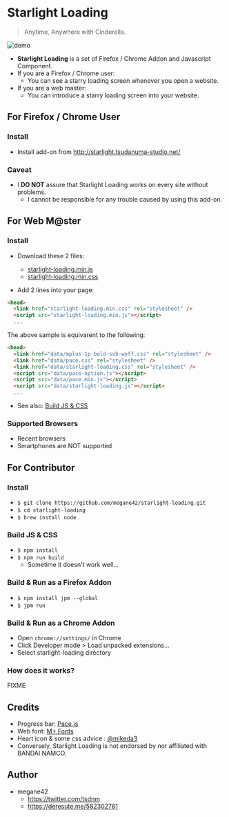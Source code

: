 # Starlight Loading

> Anytime, Anywhere with Cinderella.

![demo](doc/demo.gif)

* **Starlight Loading** is a set of Firefox / Chrome Addon and Javascript Component.
* If you are a Firefox / Chrome user:
    * You can see a starry loading screen whenever you open a website.
* If you are a web master:
    * You can introduce a starry loading screen into your website.

## For Firefox / Chrome User

### Install

* Install add-on from http://starlight.tsudanuma-studio.net/

### Caveat

* I **DO NOT** assure that Starlight Loading works on every site without problems.
    * I cannot be responsible for any trouble caused by using this add-on.

## For Web M@ster

### Install

* Download these 2 files:
    * [starlight-loading.min.js](starlight-loading.min.js)
    * [starlight-loading.min.css](starlight-loading.min.css)

* Add 2 lines into your page:

```html
<head>
  <link href="starlight-loading.min.css" rel="stylesheet" />
  <script src="starlight-loading.min.js"></script>
  ...
```

The above sample is equivarent to the following:

```html
<head>
  <link href="data/mplus-1p-bold-sub-woff.css" rel="stylesheet" />
  <link href="data/pace.css" rel="stylesheet" />
  <link href="data/starlight-loading.css" rel="stylesheet" />
  <script src="data/pace-option.js"></script>
  <script src="data/pace.min.js"></script>
  <script src="data/starlight-loading.js"></script>
  ...
```

* See also: [Build JS & CSS](#build-js--css)

### Supported Browsers

* Recent browsers
* Smartphones are NOT supported

## For Contributor

### Install

* `$ git clone https://github.com/megane42/starlight-loading.git`
* `$ cd starlight-loading`
* `$ brew install node`

### Build JS & CSS

* `$ npm install`
* `$ npm run build`
    * Sometime it doesn't work well...

### Build & Run as a Firefox Addon

* `$ npm install jpm --global`
* `$ jpm run`

### Build & Run as a Chrome Addon

* Open `chrome://settings/` in Chrome
* Click Developer mode > Load unpacked extensions...
* Select starlight-loading directory

### How does it works?

FIXME

## Credits

* Progress bar: [Pace.js](http://github.hubspot.com/pace/docs/welcome/)
* Web font: [M+ Fonts](https://mplus-fonts.osdn.jp/)
* Heart icon & some css advice : [@mikeda3](https://github.com/mikeda3)
* Conversely, Starlight Loading is not endorsed by nor affiliated with BANDAI NAMCO.

## Author

* megane42
    * https://twitter.com/tsdnm
    * https://deresute.me/582302781
